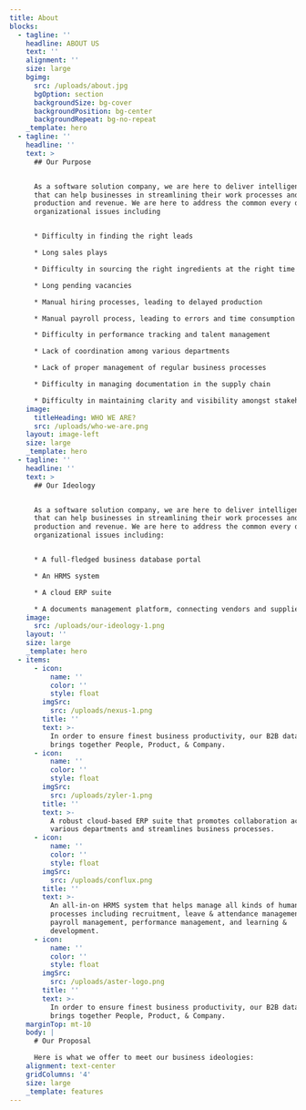```yaml
---
title: About
blocks:
  - tagline: ''
    headline: ABOUT US
    text: ''
    alignment: ''
    size: large
    bgimg:
      src: /uploads/about.jpg
      bgOption: section
      backgroundSize: bg-cover
      backgroundPosition: bg-center
      backgroundRepeat: bg-no-repeat
    _template: hero
  - tagline: ''
    headline: ''
    text: >
      ## Our Purpose


      As a software solution company, we are here to deliver intelligent systems
      that can help businesses in streamlining their work processes and scale up
      production and revenue. We are here to address the common every day
      organizational issues including


      * Difficulty in finding the right leads

      * Long sales plays

      * Difficulty in sourcing the right ingredients at the right time

      * Long pending vacancies

      * Manual hiring processes, leading to delayed production

      * Manual payroll process, leading to errors and time consumption

      * Difficulty in performance tracking and talent management

      * Lack of coordination among various departments

      * Lack of proper management of regular business processes

      * Difficulty in managing documentation in the supply chain

      * Difficulty in maintaining clarity and visibility amongst stakeholders
    image:
      titleHeading: WHO WE ARE?
      src: /uploads/who-we-are.png
    layout: image-left
    size: large
    _template: hero
  - tagline: ''
    headline: ''
    text: >
      ## Our Ideology


      As a software solution company, we are here to deliver intelligent systems
      that can help businesses in streamlining their work processes and scale up
      production and revenue. We are here to address the common every day
      organizational issues including:


      * A full-fledged business database portal

      * An HRMS system

      * A cloud ERP suite

      * A documents management platform, connecting vendors and suppliers
    image:
      src: /uploads/our-ideology-1.png
    layout: ''
    size: large
    _template: hero
  - items:
      - icon:
          name: ''
          color: ''
          style: float
        imgSrc:
          src: /uploads/nexus-1.png
        title: ''
        text: >-
          In order to ensure finest business productivity, our B2B database
          brings together People, Product, & Company.
      - icon:
          name: ''
          color: ''
          style: float
        imgSrc:
          src: /uploads/zyler-1.png
        title: ''
        text: >-
          A robust cloud-based ERP suite that promotes collaboration across
          various departments and streamlines business processes.
      - icon:
          name: ''
          color: ''
          style: float
        imgSrc:
          src: /uploads/conflux.png
        title: ''
        text: >-
          An all-in-on HRMS system that helps manage all kinds of human resource
          processes including recruitment, leave & attendance management,
          payroll management, performance management, and learning &
          development.
      - icon:
          name: ''
          color: ''
          style: float
        imgSrc:
          src: /uploads/aster-logo.png
        title: ''
        text: >-
          In order to ensure finest business productivity, our B2B database
          brings together People, Product, & Company.
    marginTop: mt-10
    body: |
      # Our Proposal

      Here is what we offer to meet our business ideologies:
    alignment: text-center
    gridColumns: '4'
    size: large
    _template: features
---
```


